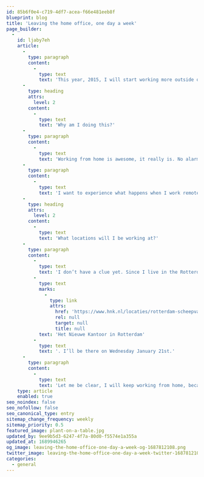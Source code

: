 ```yaml
---
id: 85b6f0e4-c719-4df7-acea-f66e481eeb8f
blueprint: blog
title: 'Leaving the home office, one day a week'
page_builder:
  -
    id: ljaby7eh
    article:
      -
        type: paragraph
        content:
          -
            type: text
            text: 'This year, 2015, I will start working more outside of my home office. You might ask yourself, why? Well I will explain here.'
      -
        type: heading
        attrs:
          level: 2
        content:
          -
            type: text
            text: 'Why am I doing this?'
      -
        type: paragraph
        content:
          -
            type: text
            text: 'Working from home is awesome, it really is. No alarm clock to wake me up so I can get in a traffic jam, flexible working hours, no people around that can distract me, etc etc. Of course working from home has as much disadvantages as it has advantages, isolation, distraction by home-activities (yes, I sometimes do some housecleaning) and no real beginning and end of the workday (yes honey, will come down for dinner after I commit my latest changes).'
      -
        type: paragraph
        content:
          -
            type: text
            text: 'I want to experience what happens when I work remote. Will I meet new inspiring people, will I be more/less productive, will it make me happier? All things I will blog about when I’m in my new flow.'
      -
        type: heading
        attrs:
          level: 2
        content:
          -
            type: text
            text: 'What locations will I be working at?'
      -
        type: paragraph
        content:
          -
            type: text
            text: 'I don’t have a clue yet. Since I live in the Rotterdam area, I will be looking for locations that are in this area, require no subscription and preferably reachable by public transport. The reason I don’t like to have a subscription is because I want to explore as many places as possible. The first location is going to be '
          -
            type: text
            marks:
              -
                type: link
                attrs:
                  href: 'https://www.hnk.nl/locaties/rotterdam-scheepvaartkwartier/'
                  rel: null
                  target: null
                  title: null
            text: 'Het Nieuwe Kantoor in Rotterdam'
          -
            type: text
            text: '. I’ll be there on Wednesday January 21st.'
      -
        type: paragraph
        content:
          -
            type: text
            text: 'Let me be clear, I will keep working from home, because I love it, and our dog Grover needs to go out during the day. I just want to explore the possibilities and results from working ‘outside’ one day a week.'
    type: article
    enabled: true
seo_noindex: false
seo_nofollow: false
seo_canonical_type: entry
sitemap_change_frequency: weekly
sitemap_priority: 0.5
featured_image: plant-on-a-table.jpg
updated_by: 9ee9b5d3-6247-4f7a-80d0-f5574e1a355a
updated_at: 1689946265
og_image: leaving-the-home-office-one-day-a-week-og-1687812108.png
twitter_image: leaving-the-home-office-one-day-a-week-twitter-1687812108.png
categories:
  - general
---
```

